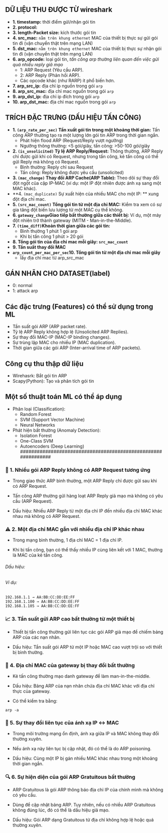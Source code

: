 ## DỮ LIỆU THU ĐƯỢC TỪ wireshark
- **1. timestamp:** thời điểm gửi/nhận gói tin
- **2. protocol:**
- **3. length-Packet size:** kích thước gói tin
- **4. src_mac:** `nằm trên khung ethernet` MAC của thiết bị thực sự gửi gói tin đi (vận chuyển thật trên mạng LAN)
- **5. dst_mac:** `nằm trên khung ethernet` MAC của thiết bị thực sự nhận gói tin đi (vận chuyển thật trên mạng LAN)
- **6. arp_opcode:** loại gói tin, *tấn công arp thường liên quan đến việc gửi quá nhiều reply giả mạo*
  - 1: ARP Request (Yêu cầu ARP).
  - 2: ARP Reply (Phản hồi ARP).
  - Các opcode khác (như RARP) ít phổ biến hơn.  
- **7. arp_src_ip:** địa chỉ ip nguồn trong gói `arp`
- **8. arp_src_mac:** địa chỉ mac nguồn trong gói `arp`
- **9. arp_dst_ip:** địa chỉ ip đích trong gói `arp`
- **10. arp_dst_mac:** địa chỉ mac nguồn trong gói `arp`
## TRÍCH ĐẶC TRƯNG (DẤU HIỆU TẤN CÔNG)
- **1. `(arp_rate_per_sec)` Tần xuất gói tin trong một khoảng thời gian:** Tấn công ARP thường tạo ra một lượng lớn gói tin ARP trong thời gian ngắn.
  - Phát hiện flood ARP (Request/Reply vượt ngưỡng)
  - Ngưỡng thông thường: <5 gói/giây, tấn công: >50-100 gói/giây
- **2. `(is_unsolicited)` Tỷ lệ ARP Reply/Request:** Thông thường, ARP Reply chỉ được gửi khi có Request, nhưng trong tấn công, kẻ tấn công có thể gửi Reply mà không có Request.
  - Bình thường: Reply chỉ sau Request
  - Tấn công: Reply không được yêu cầu (unsolicited)
- **3. `(mac_change)` Thay đổi ARP Cache(ARP Table):** Theo dõi sự thay đổi đột ngột của cặp IP-MAC (ví dụ: một IP đột nhiên được ánh xạ sang một MAC khác).
- **4. `(mac_duplicate)` Sự xuất hiện của nhiều MAC cho một IP: ** xung đột địa chỉ mac.
- **5. `(src_mac_count)` Tổng gói tin từ một địa chỉ MAC:** Kiểm tra xem có sự gia tăng đột biến lưu lượng từ một MAC cụ thể không.
- **6. `gateway_change`Giao tiếp bất thường giữa các thiết bị:** Ví dụ, một máy đột nhiên trở thành gateway (MITM - Man-in-the-Middle).
- **7. `(time_diff)`Khoản thời gian giữa các gói tin:**
  - Bình thường 1 phút 1 gói arp
  - Khi bị tấn công 1 phút > 20 gói
- **8. Tổng gói tin của địa chỉ mac mỗi giây: `src_mac_count`**
- **9. Tần suất thay đổi MAC**
- **`arp_count_per_mac_per_sec`10. Tổng gói tin từ một địa chỉ mac mỗi giây**
  - lấy địa chỉ mac từ arp_src_mac
## GÁN NHÃN CHO DATASET(label)
- 0: normal
- 1: attack arp
## Các đặc trưng (Features) có thể sử dụng trong ML
- Tần suất gói ARP (ARP packet rate).
- Tỷ lệ ARP Reply không hợp lệ (Unsolicited ARP Replies).
- Sự thay đổi MAC-IP (MAC-IP binding changes).
- Sự trùng lặp MAC cho nhiều IP (MAC duplication).
- Thời gian giữa các gói ARP (Inter-arrival time of ARP packets).
## Công cụ thu thập dữ liệu
- Wirehasrk: Bắt gói tin ARP
- Scapy(Python): Tạo và phân tích gói tin
## Một số thuật toán ML có thể áp dụng
- Phân loại (Classification):
  - Random Forest
  - SVM (Support Vector Machine)
  - Neural Networks
- Phát hiện bất thường (Anomaly Detection):
  - Isolation Forest
  - One-Class SVM
  - Autoencoders (Deep Learning)
##############################################################








### 🧠 1. Nhiều gói ARP Reply không có ARP Request tương ứng
- Trong giao thức ARP bình thường, một ARP Reply chỉ được gửi sau khi có ARP Request.

- Tấn công ARP thường gửi hàng loạt ARP Reply giả mạo mà không có yêu cầu (ARP Request).

- Dấu hiệu: Nhiều ARP Reply từ một địa chỉ IP đến nhiều địa chỉ MAC khác nhau mà không có ARP Request.

### ⚠️ 2. Một địa chỉ MAC gắn với nhiều địa chỉ IP khác nhau
- Trong mạng bình thường, 1 địa chỉ MAC = 1 địa chỉ IP.

- Khi bị tấn công, bạn có thể thấy nhiều IP cùng liên kết với 1 MAC, thường là MAC của kẻ tấn công.

###### Dấu hiệu:
###### Ví dụ:
```
192.168.1.1 → AA:BB:CC:DD:EE:FF  
192.168.1.100 → AA:BB:CC:DD:EE:FF  
192.168.1.105 → AA:BB:CC:DD:EE:FF
```
### 📈 3. Tần suất gửi ARP cao bất thường từ một thiết bị
- Thiết bị tấn công thường gửi liên tục các gói ARP giả mạo để chiếm bảng ARP của các nạn nhân.

- Dấu hiệu: Tần suất gói ARP từ một IP hoặc MAC cao vượt trội so với thiết bị bình thường.

### 🔁 4. Địa chỉ MAC của gateway bị thay đổi bất thường
- Kẻ tấn công thường mạo danh gateway để làm man-in-the-middle.

- Dấu hiệu: Bảng ARP của nạn nhân chứa địa chỉ MAC khác với địa chỉ thực của gateway.

- Có thể kiểm tra bằng:
```
arp -a
```
### 🧾 5. Sự thay đổi liên tục của ánh xạ IP ↔ MAC
- Trong môi trường mạng ổn định, ánh xạ giữa IP và MAC không thay đổi thường xuyên.

- Nếu ánh xạ này liên tục bị cập nhật, đó có thể là do ARP poisoning.

- Dấu hiệu: Cùng một IP bị gán nhiều MAC khác nhau trong một khoảng thời gian ngắn.

### 🔍 6. Sự hiện diện của gói ARP Gratuitous bất thường
- ARP Gratuitous là gói ARP thông báo địa chỉ IP của chính mình mà không có yêu cầu.

- Dùng để cập nhật bảng ARP. Tuy nhiên, nếu có nhiều ARP Gratuitous không đúng lúc, đó có thể là dấu hiệu giả mạo.

- Dấu hiệu: Gói ARP dạng Gratuitous từ địa chỉ không hợp lệ hoặc quá thường xuyên.
